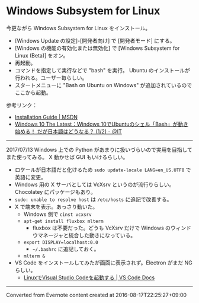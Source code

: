 # Windows Subsystem for Linux
今更ながら Windows Subsystem for Linux をインストール。
- [Windows Update の設定]-[開発者向け] で [開発者モード] にする。
- [Windows の機能の有効化または無効化] で [Windows Subsystem for Linux (Beta)] をオン。
- 再起動。
- コマンドを指定して実行などで "bash" を実行。
Ubuntu のインストールが行われる。ユーザー毎らしい。
- スタートメニューに "Bash on Ubuntu on Windows" が追加されているのでここから起動。

参考リンク：
- [Installation Guide | MSDN](https://msdn.microsoft.com/ja-jp/commandline/wsl/install_guide)
- [Windows 10 The Latest：Windows 10でUbuntuのシェル「Bash」が動き始める！ だが日本語はどうなる？ (1/2) - ＠IT](http://www.atmarkit.co.jp/ait/articles/1604/11/news031.html)

---

2017/07/13
Windows 上での Python があまりに扱いづらいので実用を目指してまた使ってみる。
X 動かせば GUI もいけるらしい。
- ロケールが日本語だと化けるため `sudo update-locale LANG=en_US.UTF8` で英語に変更。
- Windows 用の X サーバとしては VcXsrv というのが流行りらしい。Chocolatey にパッケージもあり。
- `sudo: unable to resolve host` は `/etc/hosts` に追記で改善する。
- X で端末を表示。あっさり動いた。
    - Windows 側で `cinst vcxsrv`
    - `apt-get install fluxbox mlterm`
        - fluxbox は不要だった。どうも VcXsrv だけで Windows のウィンドウマネージャと統合した動きになっている。
    - `export DISPLAY=localhost:0.0`
        - `~/.bashrc` に追記しておく。
    - `mlterm &`
- VS Code をインストールしてみたが画面に表示されず。Electron がまだ NG らしい。
    - [LinuxでVisual Studio Codeを起動する | VS Code Docs](https://vscode-doc-jp.github.io/docs/setup/linux.html)

------------------------------------------------------------------------

Converted from Evernote content created at 2016-08-17T22:25:27+09:00